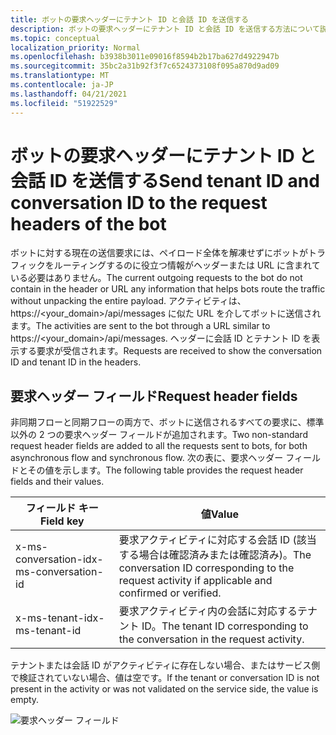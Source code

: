 ```yaml
---
title: ボットの要求ヘッダーにテナント ID と会話 ID を送信する
description: ボットの要求ヘッダーにテナント ID と会話 ID を送信する方法について説明します。
ms.topic: conceptual
localization_priority: Normal
ms.openlocfilehash: b3938b3011e09016f8594b2b17ba627d4922947b
ms.sourcegitcommit: 35bc2a31b92f3f7c6524373108f095a870d9ad09
ms.translationtype: MT
ms.contentlocale: ja-JP
ms.lasthandoff: 04/21/2021
ms.locfileid: "51922529"
---
```

# <a name="send-tenant-id-and-conversation-id-to-the-request-headers-of-the-bot"></a><span data-ttu-id="c9421-103">ボットの要求ヘッダーにテナント ID と会話 ID を送信する</span><span class="sxs-lookup"><span data-stu-id="c9421-103">Send tenant ID and conversation ID to the request headers of the bot</span></span>

<span data-ttu-id="c9421-104">ボットに対する現在の送信要求には、ペイロード全体を解凍せずにボットがトラフィックをルーティングするのに役立つ情報がヘッダーまたは URL に含まれている必要はありません。</span><span class="sxs-lookup"><span data-stu-id="c9421-104">The current outgoing requests to the bot do not contain in the header or URL any information that helps bots route the traffic without unpacking the entire payload.</span></span> <span data-ttu-id="c9421-105">アクティビティは、https://<your_domain>/api/messages に似た URL を介してボットに送信されます。</span><span class="sxs-lookup"><span data-stu-id="c9421-105">The activities are sent to the bot through a URL similar to https://<your_domain>/api/messages.</span></span> <span data-ttu-id="c9421-106">ヘッダーに会話 ID とテナント ID を表示する要求が受信されます。</span><span class="sxs-lookup"><span data-stu-id="c9421-106">Requests are received to show the conversation ID and tenant ID in the headers.</span></span>

## <a name="request-header-fields"></a><span data-ttu-id="c9421-107">要求ヘッダー フィールド</span><span class="sxs-lookup"><span data-stu-id="c9421-107">Request header fields</span></span>

<span data-ttu-id="c9421-108">非同期フローと同期フローの両方で、ボットに送信されるすべての要求に、標準以外の 2 つの要求ヘッダー フィールドが追加されます。</span><span class="sxs-lookup"><span data-stu-id="c9421-108">Two non-standard request header fields are added to all the requests sent to bots, for both asynchronous flow and synchronous flow.</span></span> <span data-ttu-id="c9421-109">次の表に、要求ヘッダー フィールドとその値を示します。</span><span class="sxs-lookup"><span data-stu-id="c9421-109">The following table provides the request header fields and their values.</span></span>

| <span data-ttu-id="c9421-110">フィールド キー</span><span class="sxs-lookup"><span data-stu-id="c9421-110">Field key</span></span> | <span data-ttu-id="c9421-111">値</span><span class="sxs-lookup"><span data-stu-id="c9421-111">Value</span></span> |
|----------------|-----------------|
| <span data-ttu-id="c9421-112">x-ms-conversation-id</span><span class="sxs-lookup"><span data-stu-id="c9421-112">x-ms-conversation-id</span></span> | <span data-ttu-id="c9421-113">要求アクティビティに対応する会話 ID (該当する場合は確認済みまたは確認済み)。</span><span class="sxs-lookup"><span data-stu-id="c9421-113">The conversation ID corresponding to the request activity if applicable and confirmed or verified.</span></span> |
| <span data-ttu-id="c9421-114">x-ms-tenant-id</span><span class="sxs-lookup"><span data-stu-id="c9421-114">x-ms-tenant-id</span></span> | <span data-ttu-id="c9421-115">要求アクティビティ内の会話に対応するテナント ID。</span><span class="sxs-lookup"><span data-stu-id="c9421-115">The tenant ID corresponding to the conversation in the request activity.</span></span> |

<span data-ttu-id="c9421-116">テナントまたは会話 ID がアクティビティに存在しない場合、またはサービス側で検証されていない場合、値は空です。</span><span class="sxs-lookup"><span data-stu-id="c9421-116">If the tenant or conversation ID is not present in the activity or was not validated on the service side, the value is empty.</span></span>

![要求ヘッダー フィールド](~/assets/images/bots/requestheaderfields.png)
